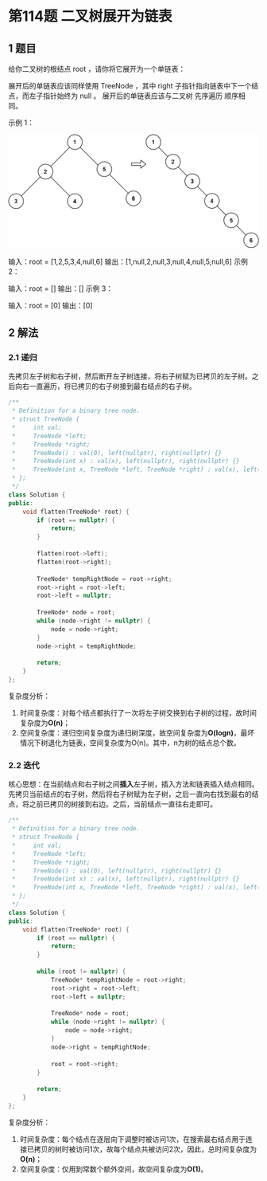 # 第114题 二叉树展开为链表

## 1 题目

给你二叉树的根结点 root ，请你将它展开为一个单链表：

展开后的单链表应该同样使用 TreeNode ，其中 right 子指针指向链表中下一个结点，而左子指针始终为 null 。
展开后的单链表应该与二叉树 先序遍历 顺序相同。

示例 1：

![114-题图](images/114-题图.jpg)


输入：root = [1,2,5,3,4,null,6]
输出：[1,null,2,null,3,null,4,null,5,null,6]
示例 2：

输入：root = []
输出：[]
示例 3：

输入：root = [0]
输出：[0]

## 2 解法

### 2.1 递归

先拷贝左子树和右子树，然后断开左子树连接，将右子树赋为已拷贝的左子树。之后向右一直遍历，将已拷贝的右子树接到最右结点的右子树。

```c++
/**
 * Definition for a binary tree node.
 * struct TreeNode {
 *     int val;
 *     TreeNode *left;
 *     TreeNode *right;
 *     TreeNode() : val(0), left(nullptr), right(nullptr) {}
 *     TreeNode(int x) : val(x), left(nullptr), right(nullptr) {}
 *     TreeNode(int x, TreeNode *left, TreeNode *right) : val(x), left(left), right(right) {}
 * };
 */
class Solution {
public:
    void flatten(TreeNode* root) {
        if (root == nullptr) {
            return;
        }

        flatten(root->left);
        flatten(root->right);

        TreeNode* tempRightNode = root->right;
        root->right = root->left;
        root->left = nullptr;
        
        TreeNode* node = root;
        while (node->right != nullptr) {
            node = node->right;
        }
        node->right = tempRightNode;

        return;
    }
};
```

复杂度分析：

1. 时间复杂度：对每个结点都执行了一次将左子树交换到右子树的过程，故时间复杂度为**O(n)**；
2. 空间复杂度：递归空间复杂度为递归树深度，故空间复杂度为**O(logn)**，最坏情况下树退化为链表，空间复杂度为O(n)。其中，n为树的结点总个数。

### 2.2 迭代

核心思想：在当前结点和右子树之间**插入**左子树，插入方法和链表插入结点相同。先拷贝当前结点的右子树，然后将右子树赋为左子树，之后一直向右找到最右的结点，将之前已拷贝的树接到右边。之后，当前结点一直往右走即可。

```c++
/**
 * Definition for a binary tree node.
 * struct TreeNode {
 *     int val;
 *     TreeNode *left;
 *     TreeNode *right;
 *     TreeNode() : val(0), left(nullptr), right(nullptr) {}
 *     TreeNode(int x) : val(x), left(nullptr), right(nullptr) {}
 *     TreeNode(int x, TreeNode *left, TreeNode *right) : val(x), left(left), right(right) {}
 * };
 */
class Solution {
public:
    void flatten(TreeNode* root) {
        if (root == nullptr) {
            return;
        }

        while (root != nullptr) {
            TreeNode* tempRightNode = root->right;
            root->right = root->left;
            root->left = nullptr;

            TreeNode* node = root;
            while (node->right != nullptr) {
                node = node->right;
            }
            node->right = tempRightNode;

            root = root->right;
        }

        return;
    }
};
```

复杂度分析：

1. 时间复杂度：每个结点在逐层向下调整时被访问1次，在搜索最右结点用于连接已拷贝的树时被访问1次，故每个结点共被访问2次，因此，总时间复杂度为**O(n)**；
2. 空间复杂度：仅用到常数个额外空间，故空间复杂度为**O(1)**。